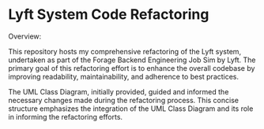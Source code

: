 # Lyft System Code Refactoring

Overview:


This repository hosts my comprehensive refactoring of the Lyft system, undertaken as part of the Forage Backend Engineering Job Sim by Lyft. The primary goal of this refactoring effort is to enhance the overall codebase by improving readability, maintainability, and adherence to best practices.

The UML Class Diagram, initially provided, guided and informed the necessary changes made during the refactoring process. This concise structure emphasizes the integration of the UML Class Diagram and its role in informing the refactoring efforts.






